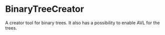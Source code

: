 # BinaryTreeCreator
A creator tool for binary trees. It also has a possibility to enable AVL for the trees.
